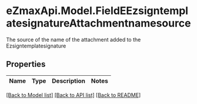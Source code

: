 # eZmaxApi.Model.FieldEEzsigntemplatesignatureAttachmentnamesource
The source of the name of the attachment added to the Ezsigntemplatesignature

## Properties

Name | Type | Description | Notes
------------ | ------------- | ------------- | -------------

[[Back to Model list]](../README.md#documentation-for-models) [[Back to API list]](../README.md#documentation-for-api-endpoints) [[Back to README]](../README.md)

